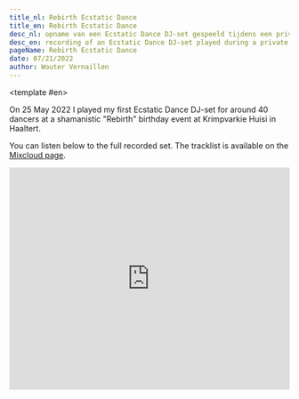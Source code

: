 ```yaml
---
title_nl: Rebirth Ecstatic Dance
title_en: Rebirth Ecstatic Dance
desc_nl: opname van een Ecstatic Dance DJ-set gespeeld tijdens een privé verjaardags/rebirth evenement
desc_en: recording of an Ecstatic Dance DJ-set played during a private birthday/rebirth event
pageName: Rebirth Ecstatic Dance
date: 07/21/2022
author: Wouter Vernaillen
---
```


<TranslatedSection>
<template #nl>

Op 25 mei 2022 speelde ik mijn eerste Ecstatic Dance DJ-set voor een publiek van een 40-tal mensen op een sjamanistisch "Rebirth" verjaardagsevenement in Krimpvarkie Huisi in Haaltert.

De volledige set werd opgenomen en kan je hieronder beluisteren. De tracklist kan je vinden op de [Mixcloud pagina](https://www.mixcloud.com/woutervernaillen/rebirth-ecstatic-dance-krimpvarkie-huisi/).
</template>

<template #en>

On 25 May 2022 I played my first Ecstatic Dance DJ-set for around 40 dancers at a shamanistic "Rebirth" birthday event at Krimpvarkie Huisi in Haaltert.

You can listen below to the full recorded set. The tracklist is available on the [Mixcloud page](https://www.mixcloud.com/woutervernaillen/rebirth-ecstatic-dance-krimpvarkie-huisi/).

</template>
</TranslatedSection>

<iframe width="100%" height="400" src="https://www.mixcloud.com/widget/iframe/?light=1&feed=%2Fwoutervernaillen%2Frebirth-ecstatic-dance-krimpvarkie-huisi%2F" frameborder="0" ></iframe>
